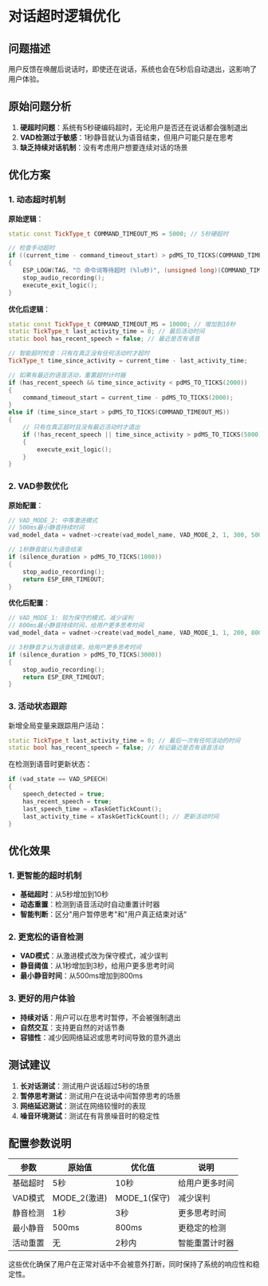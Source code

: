 # 对话超时逻辑优化

## 问题描述

用户反馈在唤醒后说话时，即使还在说话，系统也会在5秒后自动退出，这影响了用户体验。

## 原始问题分析

1. **硬超时问题**：系统有5秒硬编码超时，无论用户是否还在说话都会强制退出
2. **VAD检测过于敏感**：1秒静音就认为语音结束，但用户可能只是在思考
3. **缺乏持续对话机制**：没有考虑用户想要连续对话的场景

## 优化方案

### 1. 动态超时机制

**原始逻辑**：
```cpp
static const TickType_t COMMAND_TIMEOUT_MS = 5000; // 5秒硬超时

// 检查手动超时
if ((current_time - command_timeout_start) > pdMS_TO_TICKS(COMMAND_TIMEOUT_MS))
{
    ESP_LOGW(TAG, "⏰ 命令词等待超时 (%lu秒)", (unsigned long)(COMMAND_TIMEOUT_MS / 1000));
    stop_audio_recording();
    execute_exit_logic();
}
```

**优化后逻辑**：
```cpp
static const TickType_t COMMAND_TIMEOUT_MS = 10000; // 增加到10秒
static TickType_t last_activity_time = 0; // 最后活动时间
static bool has_recent_speech = false; // 最近是否有语音

// 智能超时检查：只有在真正没有任何活动时才超时
TickType_t time_since_activity = current_time - last_activity_time;

// 如果有最近的语音活动，重置超时计时器
if (has_recent_speech && time_since_activity < pdMS_TO_TICKS(2000))
{
    command_timeout_start = current_time - pdMS_TO_TICKS(2000);
}
else if (time_since_start > pdMS_TO_TICKS(COMMAND_TIMEOUT_MS))
{
    // 只有在真正超时且没有最近活动时才退出
    if (!has_recent_speech || time_since_activity > pdMS_TO_TICKS(5000))
    {
        execute_exit_logic();
    }
}
```

### 2. VAD参数优化

**原始配置**：
```cpp
// VAD_MODE_2: 中等激进模式
// 500ms最小静音持续时间
vad_model_data = vadnet->create(vad_model_name, VAD_MODE_2, 1, 300, 500);

// 1秒静音就认为语音结束
if (silence_duration > pdMS_TO_TICKS(1000))
{
    stop_audio_recording();
    return ESP_ERR_TIMEOUT;
}
```

**优化后配置**：
```cpp
// VAD_MODE_1: 较为保守的模式，减少误判
// 800ms最小静音持续时间，给用户更多思考时间
vad_model_data = vadnet->create(vad_model_name, VAD_MODE_1, 1, 200, 800);

// 3秒静音才认为语音结束，给用户更多思考时间
if (silence_duration > pdMS_TO_TICKS(3000))
{
    stop_audio_recording();
    return ESP_ERR_TIMEOUT;
}
```

### 3. 活动状态跟踪

新增全局变量来跟踪用户活动：
```cpp
static TickType_t last_activity_time = 0; // 最后一次有任何活动的时间
static bool has_recent_speech = false; // 标记最近是否有语音活动
```

在检测到语音时更新状态：
```cpp
if (vad_state == VAD_SPEECH)
{
    speech_detected = true;
    has_recent_speech = true;
    last_speech_time = xTaskGetTickCount();
    last_activity_time = xTaskGetTickCount(); // 更新活动时间
}
```

## 优化效果

### 1. 更智能的超时机制
- **基础超时**：从5秒增加到10秒
- **动态重置**：检测到语音活动时自动重置计时器
- **智能判断**：区分"用户暂停思考"和"用户真正结束对话"

### 2. 更宽松的语音检测
- **VAD模式**：从激进模式改为保守模式，减少误判
- **静音阈值**：从1秒增加到3秒，给用户更多思考时间
- **最小静音时间**：从500ms增加到800ms

### 3. 更好的用户体验
- **持续对话**：用户可以在思考时暂停，不会被强制退出
- **自然交互**：支持更自然的对话节奏
- **容错性**：减少因网络延迟或思考时间导致的意外退出

## 测试建议

1. **长对话测试**：测试用户说话超过5秒的场景
2. **暂停思考测试**：测试用户在说话中间暂停思考的场景
3. **网络延迟测试**：测试在网络较慢时的表现
4. **噪音环境测试**：测试在有背景噪音时的稳定性

## 配置参数说明

| 参数 | 原始值 | 优化值 | 说明 |
|------|--------|--------|------|
| 基础超时 | 5秒 | 10秒 | 给用户更多时间 |
| VAD模式 | MODE_2(激进) | MODE_1(保守) | 减少误判 |
| 静音检测 | 1秒 | 3秒 | 更多思考时间 |
| 最小静音 | 500ms | 800ms | 更稳定的检测 |
| 活动重置 | 无 | 2秒内 | 智能重置计时器 |

这些优化确保了用户在正常对话中不会被意外打断，同时保持了系统的响应性和稳定性。
